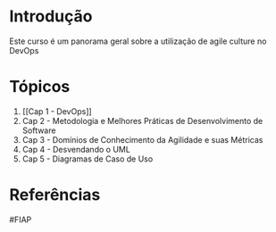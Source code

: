# Introdução
Este curso é um panorama geral sobre a utilização de agile culture no DevOps
# Tópicos
1. [[Cap 1 - DevOps]]
2. Cap 2 - Metodologia e Melhores Práticas de Desenvolvimento de Software
3. Cap 3 - Domínios de Conhecimento da Agilidade e suas Métricas
4. Cap 4 - Desvendando o UML
5. Cap 5 - Diagramas de Caso de Uso
# Referências
#FIAP